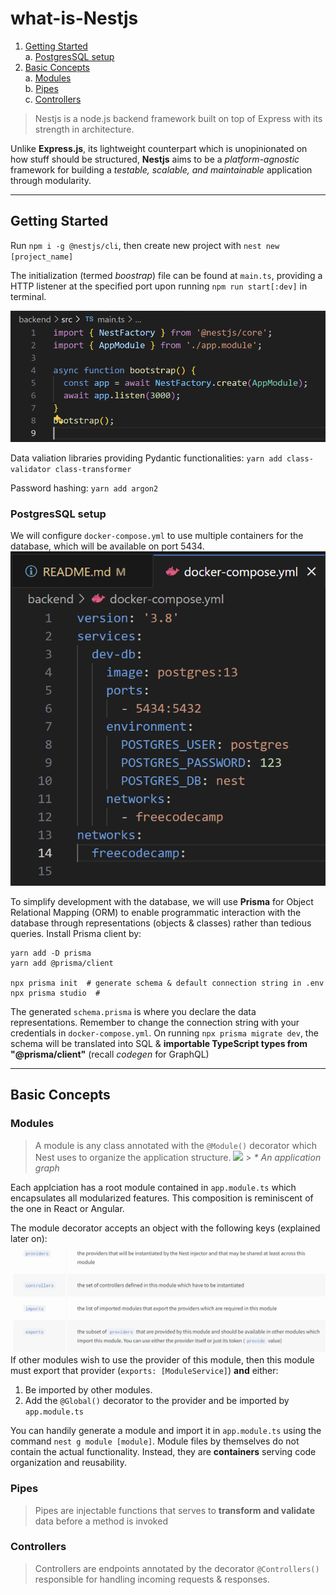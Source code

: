 # what-is-Nestjs

1. [Getting Started](#getting-started)
   <br/> a. [PostgresSQL setup](#postgressql-setup)
2. [Basic Concepts](#basic-concepts)
   <br/>a. [Modules](#modules)
   <br/>b. [Pipes](#pipes)
   <br/>c. [Controllers](#controllers)

> Nestjs is a node.js backend framework built on top of Express with its strength in architecture.

Unlike **Express.js**, its lightweight counterpart which is unopinionated on how stuff should be structured, **Nestjs** aims to be a _platform-agnostic_ framework for building a _testable, scalable, and maintainable_ application through modularity.

---

## Getting Started

Run `npm i -g @nestjs/cli`, then create new project with `nest new [project_name]`

The initialization (termed _boostrap_) file can be found at `main.ts`, providing a HTTP listener at the specified port upon running `npm run start[:dev]` in terminal.

![alt text](README_pics/main.png)

Data valiation libraries providing Pydantic functionalities: `yarn add class-validator class-transformer`

Password hashing: `yarn add argon2`

### PostgresSQL setup

We will configure `docker-compose.yml` to use multiple containers for the database, which will be available on port 5434.
![alt text](README_pics/docker.png)

To simplify development with the database, we will use **Prisma** for Object Relational Mapping (ORM) to enable programmatic interaction with the database through representations (objects & classes) rather than tedious queries. Install Prisma client by:

```command
yarn add -D prisma
yarn add @prisma/client

npx prisma init  # generate schema & default connection string in .env
npx prisma studio  #
```

The generated `schema.prisma` is where you declare the data representations. Remember to change the connection string with your credentials in `docker-compose.yml`. On running `npx prisma migrate dev`, the schema will be translated into SQL & **importable TypeScript types from "@prisma/client"** (recall _codegen_ for GraphQL)

---

## Basic Concepts

### Modules

> A module is any class annotated with the `@Module()` decorator which Nest uses to organize the application structure.
> <img src="https://docs.nestjs.com/assets/Modules_1.png"> > _\* An application graph_

Each applciation has a root module contained in `app.module.ts` which encapsulates all modularized features. This composition is reminiscent of the one in React or Angular.

The module decorator accepts an object with the following keys (explained later on):
![alt text](README_pics/module.png)
If other modules wish to use the provider of this module, then this module must export that provider (`exports: [ModuleService]`) **and** either:

1. Be imported by other modules.
2. Add the `@Global()` decorator to the provider and be imported by `app.module.ts`

You can handily generate a module and import it in `app.module.ts` using the command `nest g module [module]`. Module files by themselves do not contain the actual functionality. Instead, they are **containers** serving code organization and reusability.

### Pipes

> Pipes are injectable functions that serves to **transform and validate** data before a method is invoked

### Controllers

> Controllers are endpoints annotated by the decorator `@Controllers()` responsible for handling incoming requests & responses.
